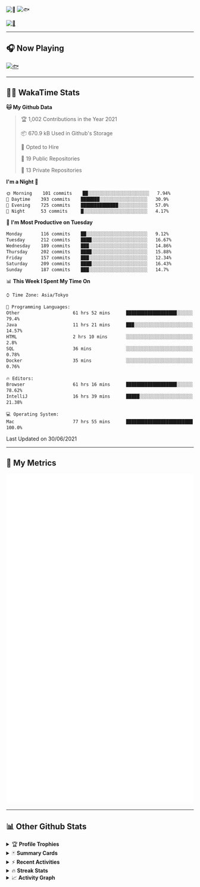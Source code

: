 <p align="left"> 
  <img alt="🐠" src="https://github-readme-stats.vercel.app/api?username=ktnkk&count_private=true&show_icons=true&theme=dark&include_all_commits=true" />
  <img alt="🐟" src="https://github-readme-stats.vercel.app/api/top-langs/?username=ktnkk&layout=compact&theme=dark&langs_count=10&hide=HTML,CSS,SCSS" />
</p>

[![🐙](https://hits.seeyoufarm.com/api/count/incr/badge.svg?url=https%3A%2F%2Fgithub.com%2Fktnkk%2Fhit-counter&count_bg=%23070707&title_bg=%23070707&icon=&icon_color=%23E7E7E7&title=visitors&edge_flat=true)](https://hits.seeyoufarm.com)

***

<!-- [<img src="https://readme-spotify-status-ktnkk.vercel.app/api/run-spotify-status" alt="🐙" width="500" />](https://github.com/ktnkk/)

*** -->

## 🎧 Now Playing

[![🐟](https://spotify-github-profile.vercel.app/api/view?uid=31ybvkrtg6lpzufa4ap3lug3xjfy&cover_image=true&theme=default)](https://open.spotify.com/user/31ybvkrtg6lpzufa4ap3lug3xjfy?si=4d057bb568954fa5)

***

## 🏃‍♀️ WakaTime Stats

<!--START_SECTION:waka-->
**🐱 My Github Data** 

> 🏆 1,002 Contributions in the Year 2021
 > 
> 📦 670.9 kB Used in Github's Storage 
 > 
> 💼 Opted to Hire
 > 
> 📜 19 Public Repositories 
 > 
> 🔑 13 Private Repositories  
 > 
**I'm a Night 🦉** 

```text
🌞 Morning    101 commits    ██░░░░░░░░░░░░░░░░░░░░░░░   7.94% 
🌆 Daytime    393 commits    ███████░░░░░░░░░░░░░░░░░░   30.9% 
🌃 Evening    725 commits    ██████████████░░░░░░░░░░░   57.0% 
🌙 Night      53 commits     █░░░░░░░░░░░░░░░░░░░░░░░░   4.17%

```
📅 **I'm Most Productive on Tuesday** 

```text
Monday       116 commits    ██░░░░░░░░░░░░░░░░░░░░░░░   9.12% 
Tuesday      212 commits    ████░░░░░░░░░░░░░░░░░░░░░   16.67% 
Wednesday    189 commits    ███░░░░░░░░░░░░░░░░░░░░░░   14.86% 
Thursday     202 commits    ████░░░░░░░░░░░░░░░░░░░░░   15.88% 
Friday       157 commits    ███░░░░░░░░░░░░░░░░░░░░░░   12.34% 
Saturday     209 commits    ████░░░░░░░░░░░░░░░░░░░░░   16.43% 
Sunday       187 commits    ███░░░░░░░░░░░░░░░░░░░░░░   14.7%

```


📊 **This Week I Spent My Time On** 

```text
⌚︎ Time Zone: Asia/Tokyo

💬 Programming Languages: 
Other                    61 hrs 52 mins      ███████████████████░░░░░░   79.4% 
Java                     11 hrs 21 mins      ███░░░░░░░░░░░░░░░░░░░░░░   14.57% 
HTML                     2 hrs 10 mins       ░░░░░░░░░░░░░░░░░░░░░░░░░   2.8% 
SQL                      36 mins             ░░░░░░░░░░░░░░░░░░░░░░░░░   0.78% 
Docker                   35 mins             ░░░░░░░░░░░░░░░░░░░░░░░░░   0.76%

🔥 Editors: 
Browser                  61 hrs 16 mins      ███████████████████░░░░░░   78.62% 
IntelliJ                 16 hrs 39 mins      █████░░░░░░░░░░░░░░░░░░░░   21.38%

💻 Operating System: 
Mac                      77 hrs 55 mins      █████████████████████████   100.0%

```


 Last Updated on 30/06/2021
<!--END_SECTION:waka-->

***

## 🎼 My Metrics

![🐳](https://github.com/ktnkk/ktnkk/blob/main/github-metrics.svg)
  
***

## 📊 Other Github Stats

<details>
  <summary>🏆 <strong>Profile Trophies</strong></summary>
  
  <br>
  
  [![🐬](https://github-profile-trophy.vercel.app/?username=ktnkk&rank=SECRET,SSS,SS,S,AAA,AA,A&theme=darkhub&row=1&margin-w=10&no-bg=true)](https://github.com/ryo-ma/github-profile-trophy)
  
  ***
</details>

<details>
  <summary>🃏 <strong>Summary Cards</strong></summary>
  
  <br>
  
  ![🐋](https://github-profile-summary-cards.vercel.app/api/cards/profile-details?username=ktnkk&theme=github_dark)
  ![🦑](https://github-profile-summary-cards.vercel.app/api/cards/repos-per-language?username=ktnkk&theme=github_dark)
  ![🦭](https://github-profile-summary-cards.vercel.app/api/cards/most-commit-language?username=ktnkk&theme=github_dark)
  ![🦀](https://github-profile-summary-cards.vercel.app/api/cards/stats?username=ktnkk&theme=github_dark)
  ![🦈](https://github-profile-summary-cards.vercel.app/api/cards/productive-time?username=ktnkk&theme=github_dark)
  
  ***
</details>

<details>
  <summary>⚡ <strong>Recent Activities</strong></summary>
  
  <br>
  
  <!--START_SECTION:activity-->
1. 🎉 Merged PR [#19](https://github.com/ktnkk/gatsby-sandbox/pull/19) in [ktnkk/gatsby-sandbox](https://github.com/ktnkk/gatsby-sandbox)
2. 🎉 Merged PR [#13](https://github.com/ktnkk/ulog/pull/13) in [ktnkk/ulog](https://github.com/ktnkk/ulog)
3. 🎉 Merged PR [#6](https://github.com/ktnkk/copo/pull/6) in [ktnkk/copo](https://github.com/ktnkk/copo)
4. ❌ Closed PR [#58](https://github.com/ktnkk/spring-boot-doma2-sample/pull/58) in [ktnkk/spring-boot-doma2-sample](https://github.com/ktnkk/spring-boot-doma2-sample)
5. 🎉 Merged PR [#16](https://github.com/ktnkk/gatsby-sandbox/pull/16) in [ktnkk/gatsby-sandbox](https://github.com/ktnkk/gatsby-sandbox)
6. 🎉 Merged PR [#17](https://github.com/ktnkk/gatsby-sandbox/pull/17) in [ktnkk/gatsby-sandbox](https://github.com/ktnkk/gatsby-sandbox)
7. 🎉 Merged PR [#18](https://github.com/ktnkk/gatsby-sandbox/pull/18) in [ktnkk/gatsby-sandbox](https://github.com/ktnkk/gatsby-sandbox)
8. 🎉 Merged PR [#5](https://github.com/ktnkk/copo/pull/5) in [ktnkk/copo](https://github.com/ktnkk/copo)
9. 🎉 Merged PR [#12](https://github.com/ktnkk/ulog/pull/12) in [ktnkk/ulog](https://github.com/ktnkk/ulog)
10. 🎉 Merged PR [#16](https://github.com/ktnkk/tasky/pull/16) in [ktnkk/tasky](https://github.com/ktnkk/tasky)
<!--END_SECTION:activity-->
  
***
</details>

<details>
  <summary>🔥 <strong>Streak Stats</strong></summary>
  
  <br>
  
  [![🐠](http://github-readme-streak-stats.herokuapp.com?user=ktnkk&theme=dark)](https://git.io/streak-stats)
  
  ***
</details>

<details>
  <summary>📈 <strong>Activity Graph</strong></summary>
  
  <br>
  
  [![🐡](https://activity-graph.herokuapp.com/graph?username=ktnkk&theme=xcode)](https://github.com/ashutosh00710/github-readme-activity-graph)
  
  ***
</details>
